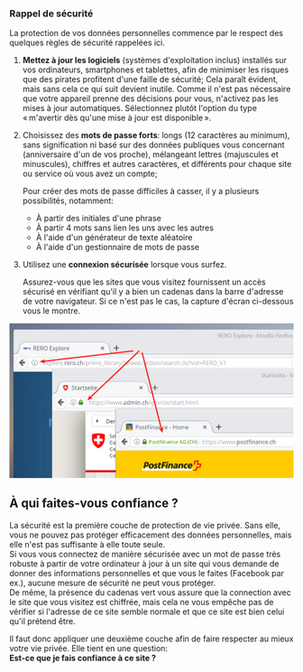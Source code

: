 ### Rappel de sécurité

La protection de vos données personnelles commence par le respect des quelques règles de sécurité rappelées ici.

1. **Mettez à jour les logiciels** (systèmes d'exploitation inclus) installés sur vos ordinateurs, smartphones et tablettes, afin de minimiser les risques que des pirates profitent d'une faille de sécurité;
   Cela paraît évident, mais sans cela ce qui suit devient inutile. Comme il n'est pas nécessaire que votre appareil prenne des décisions pour vous, n'activez pas les mises à jour automatiques. Sélectionnez plutôt l'option du type « m'avertir dès qu'une mise à jour est disponible ».

2. Choisissez des **mots de passe forts**: longs (12 caractères au minimum), sans signification ni basé sur des données publiques vous concernant (anniversaire d'un de vos proche), mélangeant lettres (majuscules et minuscules), chiffres et autres caractères, et différents pour chaque site ou service où vous avez un compte;

   Pour créer des mots de passe difficiles à casser, il y a plusieurs possibilités, notamment:   
   * À partir des initiales d'une phrase
   * À partir 4 mots sans lien les uns avec les autres
   * À l'aide d'un générateur de texte aléatoire
   * À l'aide d'un gestionnaire de mots de passe

3. Utilisez une **connexion sécurisée** lorsque vous surfez.

   Assurez-vous que les sites que vous visitez fournissent un accès sécurisé en vérifiant qu'il y a bien un cadenas dans la barre d'adresse de votre navigateur. Si ce n'est pas le cas, la capture d'écran ci-dessous vous le montre.

<img src="../img/http-https.png" title="Capture d'écran pour la connexion sécurisée" style="witdh=200px" />


## À qui faites-vous confiance ?

La sécurité est la première couche de protection de vie privée. Sans elle, vous ne pouvez pas protéger efficacement des données personnelles, mais elle n'est pas suffisante à elle toute seule.   
Si vous vous connectez de manière sécurisée avec un mot de passe très robuste à partir de votre ordinateur à jour à un site qui vous demande de donner des informations personnelles et que vous le faites (Facebook par ex.), aucune mesure de sécurité ne peut vous protéger.   
De même, la présence du cadenas vert vous assure que la connection avec le site que vous visitez est chiffrée, mais cela ne vous empêche pas de vérifier si l'adresse de ce site semble normale et que ce site est bien celui qu'il prétend être.

Il faut donc appliquer une deuxième couche afin de faire respecter au mieux votre vie privée. Elle tient en une question:   
**Est-ce que je fais confiance à ce site ?**
